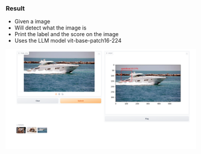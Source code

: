 ### Result
* Given a image
* Will detect what the image is
* Print the label and the score on the image
* Uses the LLM model vit-base-patch16-224

<img src='result.png' />

